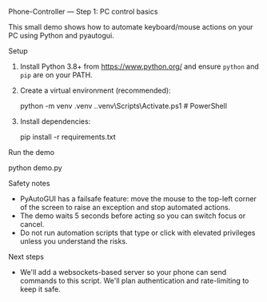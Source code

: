 Phone-Controller — Step 1: PC control basics

This small demo shows how to automate keyboard/mouse actions on your PC using Python and pyautogui.

Setup

1. Install Python 3.8+ from https://www.python.org/ and ensure `python` and `pip` are on your PATH.
2. Create a virtual environment (recommended):

   python -m venv .venv
   .\.venv\Scripts\Activate.ps1  # PowerShell

3. Install dependencies:

   pip install -r requirements.txt

Run the demo

   python demo.py

Safety notes

- PyAutoGUI has a failsafe feature: move the mouse to the top-left corner of the screen to raise an exception and stop automated actions.
- The demo waits 5 seconds before acting so you can switch focus or cancel.
- Do not run automation scripts that type or click with elevated privileges unless you understand the risks.

Next steps

- We'll add a websockets-based server so your phone can send commands to this script. We'll plan authentication and rate-limiting to keep it safe.
